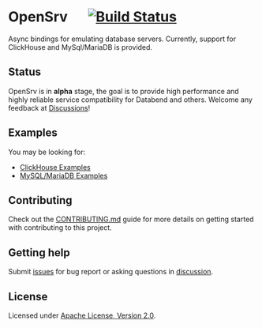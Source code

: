 # OpenSrv &emsp; [![Build Status]][actions]

[Build Status]: https://img.shields.io/github/workflow/status/datafuselabs/opensrv/CI/main
[actions]: https://github.com/datafuselabs/opensrv/actions?query=branch%3Amain

Async bindings for emulating database servers. Currently, support for ClickHouse and MySql/MariaDB is provided.

## Status

OpenSrv is in **alpha** stage, the goal is to provide high performance and highly reliable service compatibility for Databend and others. Welcome any feedback at [Discussions](https://github.com/datafuselabs/opensrv/discussions)!

## Examples

You may be looking for:

- [ClickHouse Examples](./clickhouse/examples)
- [MySQL/MariaDB Examples](./mysql/examples)

## Contributing

Check out the [CONTRIBUTING.md](./CONTRIBUTING.md) guide for more details on getting started with contributing to this project.

## Getting help

Submit [issues](https://github.com/datafuselabs/opensrv/issues/new/choose) for bug report or asking questions in [discussion](https://github.com/datafuselabs/opensrv/discussions/new?category=q-a). 

## License

Licensed under <a href="./LICENSE">Apache License, Version 2.0</a>.

